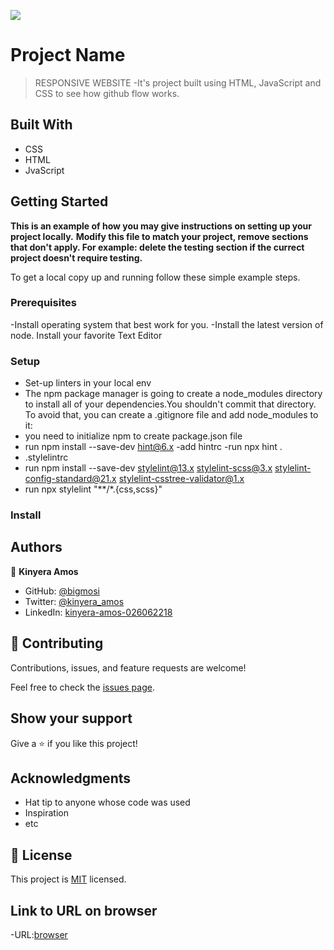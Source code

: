 ![](https://img.shields.io/badge/Microverse-blueviolet)

# Project Name

> RESPONSIVE WEBSITE
-It's project built using HTML, JavaScript and CSS to see how github flow works.

## Built With

- CSS
- HTML
- JvaScript

## Getting Started

**This is an example of how you may give instructions on setting up your project locally.**
**Modify this file to match your project, remove sections that don't apply. For example: delete the testing section if the currect project doesn't require testing.**


To get a local copy up and running follow these simple example steps.

### Prerequisites
-Install operating system that best work for you.
-Install the latest version of node.
Install your favorite Text Editor
### Setup
- Set-up linters in your local env
- The npm package manager is going to create a node_modules directory to install all of your dependencies.You shouldn't commit that directory. To avoid that, you can create a .gitignore file
  and add node_modules to it:
- you need to initialize npm to create package.json file
- run npm install --save-dev hint@6.x
  -add hintrc
  -run npx hint .
- .stylelintrc
- run npm install --save-dev stylelint@13.x stylelint-scss@3.x stylelint-config-standard@21.x stylelint-csstree-validator@1.x
- run npx stylelint "**/*.{css,scss}"
### Install


## Authors

👤 **Kinyera Amos**

- GitHub: [@bigmosi](https://github.com/bigmosi/)
- Twitter: [@kinyera_amos](https://twitter.com/kinyera_amos)
- LinkedIn: [kinyera-amos-026062218](https://linkedin.com/in/kinyera-amos-026062218)

## 🤝 Contributing

Contributions, issues, and feature requests are welcome!

Feel free to check the [issues page](../../issues/).

## Show your support

Give a ⭐️ if you like this project!

## Acknowledgments

- Hat tip to anyone whose code was used
- Inspiration
- etc

## 📝 License

This project is [MIT](./MIT.md) licensed.

## Link to URL on browser
-URL:[browser]( https://bigmosi.github.io/responsive-website/)


